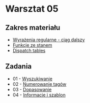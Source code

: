 # Warsztat 05

## Zakres materiału
* [Wyrażenia regularne - ciąg dalszy](https://github.com/slimakuj/perl/blob/legacy_2016/class05/lecture.md#wyra%C5%BCenia-regularne---ci%C4%85g-dalszy)
* [Funkcje ze stanem](https://github.com/slimakuj/perl/blob/legacy_2016/class05/lecture.md#funkcje-ze-stanem)
* [Dispatch tables](https://github.com/slimakuj/perl/blob/legacy_2016/class05/lecture.md#dispatch-table)

## Zadania
* 01 \- [Wyszukiwanie](https://github.com/slimakuj/perl/blob/legacy_2016/class05/exercises/ex01-grep.md)
* 02 \- [Numerowanie tagów](https://github.com/slimakuj/perl/blob/legacy_2016/class05/exercises/ex02-numbering.md)
* 03 \- [Dopasowanie](https://github.com/slimakuj/perl/blob/legacy_2016/class05/exercises/ex03-match.md)
* 04 \- [Informacje i szablon](https://github.com/slimakuj/perl/blob/legacy_2016/class05/exercises/ex04-users-template.md)
